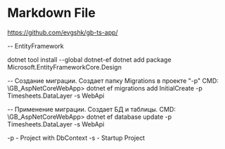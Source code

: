 ﻿# Markdown File

https://github.com/evgshk/gb-ts-app/ 

-- EntityFramework

dotnet tool install --global dotnet-ef
dotnet add package Microsoft.EntityFrameworkCore.Design

-- Создание миграции. Создает папку Migrations в проекте "-p"
CMD: \GB_AspNetCoreWebApp> dotnet ef migrations add InitialCreate -p Timesheets.DataLayer -s WebApi

-- Применение миграции. Создает БД и таблицы.
CMD: \GB_AspNetCoreWebApp> dotnet ef database update -p Timesheets.DataLayer -s WebApi

-p - Project with DbContext
-s - Startup Project
